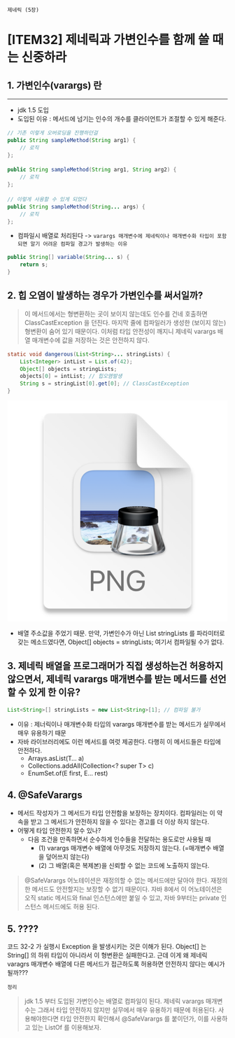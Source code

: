 `제네릭 (5장)`

# [ITEM32] 제네릭과 가변인수를 함께 쓸 때는 신중하라

## 1. 가변인수(varargs) 란
___

* jdk 1.5 도입
* 도입된 이유 : 메서드에 넘기는 인수의 개수를 클라이언트가 조절할 수 있게 해준다.
```java
// 기존 이렇게 오버로딩을 진행하던걸
public String sampleMethod(String arg1) {
    // 로직
};

public String sampleMethod(String arg1, String arg2) {
    // 로직
};

// 이렇게 사용할 수 있게 되었다
public String sampleMethod(String... args) {
    // 로직
};
```
* 컴파일시 배열로 처리된다 -> `varargs 매개변수에 제네릭이나 매개변수화 타입이 포함되면 알기 어려운 컴파일 경고가 발생하는 이유`
```java
public String[] variable(String... s) {
    return s;
}
```

## 2. 힙 오염이 발생하는 경우가 가변인수를 써서일까?
> 이 메서드에서는 형변환하는 곳이 보이지 않는데도 인수를 건네 호출하면 ClassCastException 을 던진다. 마지막 줄에 컴파일러가 생성한 (보이지 않는) 형변환이 숨어 있기 때문이다. 
> 이처럼 타입 안전성이 깨지니 제네릭 varargs 배열 매개변수에 값을 저장하는 것은 안전하지 않다.
```java
static void dangerous(List<String>... stringLists) {
    List<Integer> intList = List.of(42);
    Object[] objects = stringLists;
    objects[0] = intList; // 힙오염발생
    String s = stringList[0].get[0]; // ClassCastException
}
```
![img.png](img.png)

* 배열 주소값을 주었기 때문. 만약, 가변인수가 아닌 List<String> stringLists 를 파라미터로 갖는 메소드였다면, Object[] objects = stringLists; 여기서 컴파일될 수가 없다.


## 3. 제네릭 배열을 프로그래머가 직접 생성하는건 허용하지 않으면서, 제네릭 varargs 매개변수를 받는 메서드를 선언할 수 있게 한 이유?
```java
List<String>[] stringLists = new List<String>[1]; // 컴파일 불가
```
* 이유 : 제너릭이나 매개변수화 타입의 varargs 매개변수를 받는 메서드가 실무에서 매우 유용하기 때문
* 자바 라이브러리에도 이런 메서드를 여럿 제공한다. 다행히 이 메서드들은 타입에 안전하다.
  * Arrays.asList(T… a)
  * Collections.addAll(Collection<? super T> c)
  * EnumSet.of(E first, E… rest)


## 4. @SafeVarargs
* 메서드 작성자가 그 메서드가 타입 안전함을 보장하는 장치이다. 컴파일러는 이 약속을 받고 그 메서드가 안전하지 않을 수 있다는 경고를 더 이상 하지 않는다.
* 어떻게 타입 안전한지 알수 있나?
  * 다음 조건을 만족하면서 순수하게 인수들을 전달하는 용도로만 사용될 때
    * (1) varargs 매개변수 배열에 아무것도 저장하지 않는다. (=매개변수 배열을 덮어쓰지 않는다)
    * (2) 그 배열(혹은 복제본)을 신뢰할 수 없는 코드에 노출하지 않는다.

> @SafeVarargs 어노테이션은 재정의할 수 없는 메서드에만 달아야 한다. 재정의한 메서드도 안전할지는 보장할 수 없기 때문이다. 
> 자바 8에서 이 어노테이션은 오직 static 메서드와 final 인스턴스에만 붙일 수 있고, 자바 9부터는 private 인스턴스 메서드에도 허용 된다.


## 5. ???? 
코드 32-2 가 실행시 Exception 을 발생시키는 것은 이해가 된다. 
Object[] 는 String[] 의 하위 타입이 아니라서 이 형변환은 실패한다고.
근데 이게 왜 제네릭 varagrs 매개변수 배열에 다른 메서드가 접근하도록 허용하면 안전하지 않다는 예시가 될까???



`정리`
> jdk 1.5 부터 도입된 가변인수는 배열로 컴파일이 된다. 제네릭 varargs 매개변수는
> 그래서 타입 안전하지 않지만 실무에서 매우 유용하기 때문에 허용된다.
> 사용해야한다면 타입 안전한지 확인해서 @SafeVarargs 를 붙이던가, 이를 사용하고 있는 ListOf 를 이용해보자.